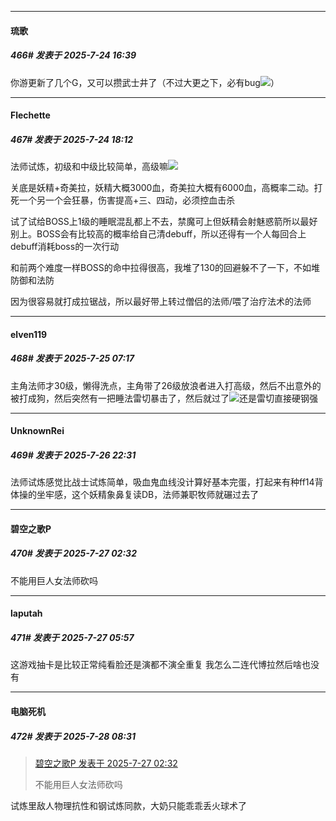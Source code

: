 ﻿
*****

####  琉歌  
##### 466#       发表于 2025-7-24 16:39

你游更新了几个G，又可以攒武士井了（不过大更之下，必有bug<img src="https://static.stage1st.com/image/smiley/face2017/002.png" referrerpolicy="no-referrer">）


*****

####  Flechette  
##### 467#       发表于 2025-7-24 18:12

法师试炼，初级和中级比较简单，高级嘛<img src="https://static.stage1st.com/image/smiley/face2017/067.png" referrerpolicy="no-referrer">

关底是妖精+奇美拉，妖精大概3000血，奇美拉大概有6000血，高概率二动。打死一个另一个会狂暴，伤害提高+三、四动，必须控血击杀

试了试给BOSS上1级的睡眠混乱都上不去，禁魔可上但妖精会射魅惑箭所以最好别上。BOSS会有比较高的概率给自己清debuff，所以还得有一个人每回合上debuff消耗boss的一次行动

和前两个难度一样BOSS的命中拉得很高，我堆了130的回避躲不了一下，不如堆防御和法防

因为很容易就打成拉锯战，所以最好带上转过僧侣的法师/喂了治疗法术的法师


*****

####  elven119  
##### 468#       发表于 2025-7-25 07:17

主角法师才30级，懒得洗点，主角带了26级放浪者进入打高级，然后不出意外的被打成狗，然后突然有一把睡法雷切暴击了，然后就过了<img src="https://static.stage1st.com/image/smiley/face2017/049.png" referrerpolicy="no-referrer">还是雷切直接硬钢强


*****

####  UnknownRei  
##### 469#       发表于 2025-7-26 22:31

法师试炼感觉比战士试炼简单，吸血鬼血线没计算好基本完蛋，打起来有种ff14背体操的坐牢感，这个妖精象鼻复读DB，法师兼职牧师就碾过去了


*****

####  碧空之歌P  
##### 470#       发表于 2025-7-27 02:32

不能用巨人女法师砍吗


*****

####  laputah  
##### 471#       发表于 2025-7-27 05:57

 这游戏抽卡是比较正常纯看脸还是演都不演全重复 我怎么二连代博拉然后啥也没有 


*****

####  电脑死机  
##### 472#       发表于 2025-7-28 08:31

<blockquote><a href="httphttps://stage1st.com/2b/forum.php?mod=redirect&amp;goto=findpost&amp;pid=68165154&amp;ptid=2249235" target="_blank">碧空之歌P 发表于 2025-7-27 02:32</a>

不能用巨人女法师砍吗</blockquote>
试炼里敌人物理抗性和钢试炼同款，大奶只能乖乖丢火球术了

